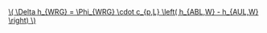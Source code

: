 <a href="/eco2_guide_center/1.%20ECO2%20Logic%20Guide/Hee1_Equation_List.html" class="equation-link" target="_blank" rel="noopener noreferrer">
  \( \Delta h_{WRG} = \Phi_{WRG} \cdot c_{p,L} \left( h_{ABL,W} - h_{AUL,W} \right) \)
</a>


